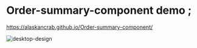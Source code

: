 # Order-summary-component demo ;

https://alaskancrab.github.io/Order-summary-component/



![desktop-design](https://github.com/AlaskanCrab/Order-summary-component/assets/104378401/e6ec5909-cd9e-46ea-9c54-9f6874365870)

